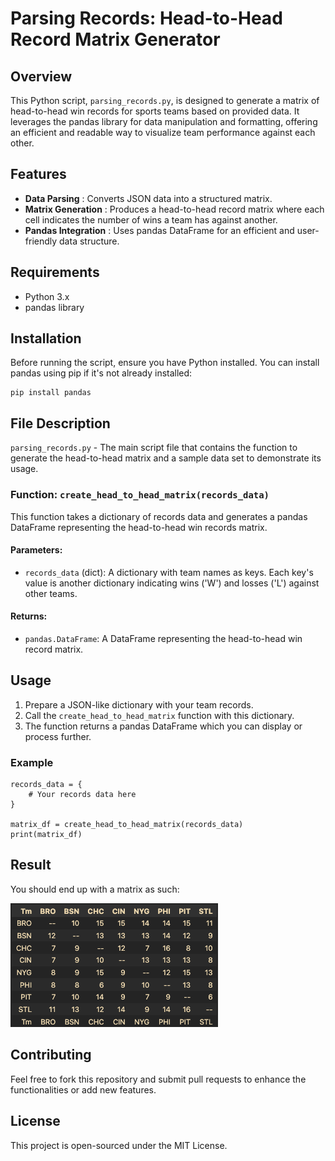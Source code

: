 
# Parsing Records: Head-to-Head Record Matrix Generator

## Overview

This Python script, `parsing_records.py`, is designed to generate a matrix of head-to-head win records for sports teams based on provided data. It leverages the pandas library for data manipulation and formatting, offering an efficient and readable way to visualize team performance against each other.

## Features

* **Data Parsing** : Converts JSON data into a structured matrix.
* **Matrix Generation** : Produces a head-to-head record matrix where each cell indicates the number of wins a team has against another.
* **Pandas Integration** : Uses pandas DataFrame for an efficient and user-friendly data structure.

## Requirements

* Python 3.x
* pandas library

## Installation

Before running the script, ensure you have Python installed. You can install pandas using pip if it's not already installed:

```
pip install pandas

```

## File Description

`parsing_records.py` - The main script file that contains the function to generate the head-to-head matrix and a sample data set to demonstrate its usage.

### Function: `create_head_to_head_matrix(records_data)`

This function takes a dictionary of records data and generates a pandas DataFrame representing the head-to-head win records matrix.

#### Parameters:

* `records_data` (dict): A dictionary with team names as keys. Each key's value is another dictionary indicating wins ('W') and losses ('L') against other teams.

#### Returns:

* `pandas.DataFrame`: A DataFrame representing the head-to-head win record matrix.

## Usage

1. Prepare a JSON-like dictionary with your team records.
2. Call the `create_head_to_head_matrix` function with this dictionary.
3. The function returns a pandas DataFrame which you can display or process further.

### Example

```
records_data = {
    # Your records data here
}

matrix_df = create_head_to_head_matrix(records_data)
print(matrix_df)
```

## Result

You should end up with a matrix as such:

![1705352079407](image/README/1705352079407.png)

## Contributing

Feel free to fork this repository and submit pull requests to enhance the functionalities or add new features.

## License

This project is open-sourced under the MIT License.
